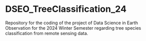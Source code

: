 # DSEO_TreeClassification_24
Repository for the coding of the project of Data Science in Earth Observation for the 2024 Winter Semester regarding tree species classification from remote sensing data.
